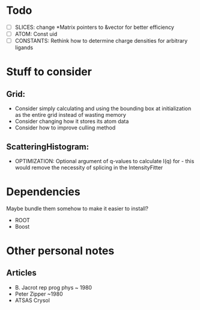 # Todo
 * [ ] SLICES: change *Matrix pointers to &vector<double> for better efficiency
 * [ ] ATOM: Const uid 
 * [ ] CONSTANTS: Rethink how to determine charge densities for arbitrary ligands

# Stuff to consider
## Grid:
 * Consider simply calculating and using the bounding box at initialization as the entire grid instead of wasting memory
 * Consider changing how it stores its atom data
 * Consider how to improve culling method

## ScatteringHistogram:
 * OPTIMIZATION: Optional argument of q-values to calculate I(q) for - this would remove the necessity of splicing in the IntensityFitter

# Dependencies
Maybe bundle them somehow to make it easier to install?
 * ROOT
 * Boost

# Other personal notes
## Articles
 * B. Jacrot rep prog phys ~ 1980
 * Peter Zipper ~1980
 * ATSAS Crysol

